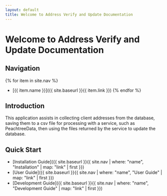 ```yaml
---
layout: default
title: Welcome to Address Verify and Update Documentation
---
```


# Welcome to Address Verify and Update Documentation

## Navigation

{% for item in site.nav %}
- [{{ item.name }}]({{ site.baseurl }}{{ item.link }})
{% endfor %}

## Introduction

This application assists in collecting client addresses from the database, saving them to a csv file for processing with a service, such as PeachtreeData, then using the files returned by the service to update the database.

## Quick Start

- [Installation Guide]({{ site.baseurl }}{{ site.nav | where: "name", "Installation" | map: "link" | first }})
- [User Guide]({{ site.baseurl }}{{ site.nav | where: "name", "User Guide" | map: "link" | first }})
- [Development Guide]({{ site.baseurl }}{{ site.nav | where: "name", "Development Guide" | map: "link" | first }})


